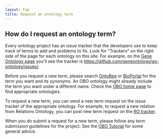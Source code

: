 ```yaml
---
layout: faq
title: Request an ontology term
---
```


## How do I request an ontology term?

Every ontology project has an issue tracker that the developers use to keep track of terms to add and problems to fix. Look for "Trackers" on the right side of the page for each ontology on this site. For example, on the [Gene Ontology page](http://obofoundry.org/ontology/go) you'll see the tracker is <https://github.com/geneontology/go-ontology/issues/>. 

Before you request a new term, please search [OntoBee](https://ontobee.org) or [BioPortal](http://bioportal.bioontology.org) for the term you want and its synonyms. An OBO ontology might already include the term you want under a different name. Check the [OBO home page](http://obofoundry.org) to find appropriate ontologies. 

To request a new term, you can send a new term request on the issue tracker of the appropriate ontology. For example, to request a new relation from Relations Ontology, you can post new term request on the [RO tracker](https://github.com/oborel/obo-relations/issues).

When you do submit a request for a new term, please follow any term submission guidelines for the project. See the [OBO Tutorial](https://github.com/jamesaoverton/obo-tutorial/blob/master/docs/ontology-development.md#filing-effective-term-requests-and-bug-reports) for some general advice.

